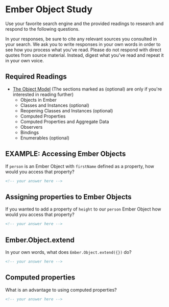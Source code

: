 # Ember Object Study

Use your favorite search engine and the provided readings to research and
respond to the following questions.

In your responses, be sure to cite any relevant sources you consulted in your
search. We ask you to write responses in your own words in order to see how you
process what you've read. Please do not respond with direct quotes from source
material. Instead, digest what you've read and repeat it in your own voice.

## Required Readings

-   [The Object Model](https://guides.emberjs.com/v2.11.0/object-model/) (The sections marked as (optional) are only if you're interested in reading further)
    - Objects in Ember
    - Classes and Instances (optional)
    - Reopening Classes and Instances (optional)
    - Computed Properties
    - Computed Properties and Aggregate Data
    - Observers
    - Bindings
    - Enumerables (optional)

## EXAMPLE: Accessing Ember Objects

If `person` is an Ember Object with `firstName` defined as a property, how would you access that property?

```md
<!-- your answer here -->
```

## Assigning properties to Ember Objects

If you wanted to add a property of `height` to our `person` Ember Object how would you access that property?

```md
<!-- your answer here -->
```

## Ember.Object.extend

In your own words, what does `Ember.Object.extend({})` do?

```md
<!-- your answer here -->
```

## Computed properties

What is an advantage to using computed properties?

```md
<!-- your answer here -->
```
